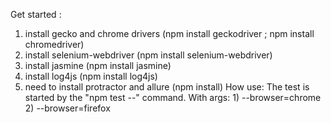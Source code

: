 Get started :
1) install gecko and chrome drivers (npm install geckodriver ; npm install chromedriver)
2) install selenium-webdriver (npm install selenium-webdriver)
3) install jasmine (npm install jasmine)
4) install log4js (npm install log4js) 
5) need to install protractor and allure (npm install)
How use: 
The test is started by the "npm test --" command. With args:
                                            1) --browser=chrome
                                            2) --browser=firefox